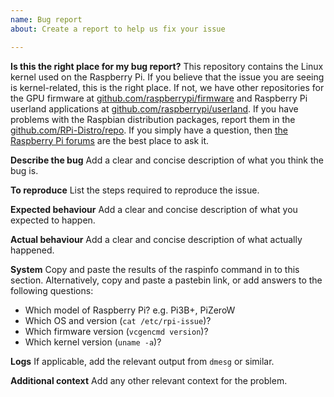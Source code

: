 ```yaml
---
name: Bug report
about: Create a report to help us fix your issue

---
```


**Is this the right place for my bug report?**
This repository contains the Linux kernel used on the Raspberry Pi. If you believe that the issue you are seeing is kernel-related, this is the right place. If not, we have other repositories for the GPU firmware at [github.com/raspberrypi/firmware](https://github.com/raspberrypi/firmware) and Raspberry Pi userland applications at [github.com/raspberrypi/userland](https://github.com/raspberrypi/userland). If you have problems with the Raspbian distribution packages, report them in the [github.com/RPi-Distro/repo](https://github.com/RPi-Distro/repo). If you simply have a question, then [the Raspberry Pi forums](https://www.raspberrypi.org/forums) are the best place to ask it.

**Describe the bug**
Add a clear and concise description of what you think the bug is.

**To reproduce**
List the steps required to reproduce the issue.

**Expected behaviour**
Add a clear and concise description of what you expected to happen.

**Actual behaviour**
Add a clear and concise description of what actually happened.

**System**
 Copy and paste the results of the raspinfo command in to this section. Alternatively, copy and paste a pastebin link, or add answers to the following questions:

* Which model of Raspberry Pi? e.g. Pi3B+, PiZeroW
* Which OS and version (`cat /etc/rpi-issue`)?
* Which firmware version (`vcgencmd version`)?
* Which kernel version (`uname -a`)?

**Logs**
If applicable, add the relevant output from `dmesg` or similar.

**Additional context**
Add any other relevant context for the problem.
